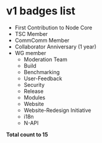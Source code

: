 # v1 badges list

- First Contribution to Node Core
- TSC Member
- CommComm Member
- Collaborator Anniversary (1 year)
- WG member
  - Moderation Team
  - Build
  - Benchmarking
  - User-Feedback
  - Security
  - Release
  - Modules
  - Website
  - Website-Redesign Initiative
  - i18n
  - N-API

**Total count to 15**
